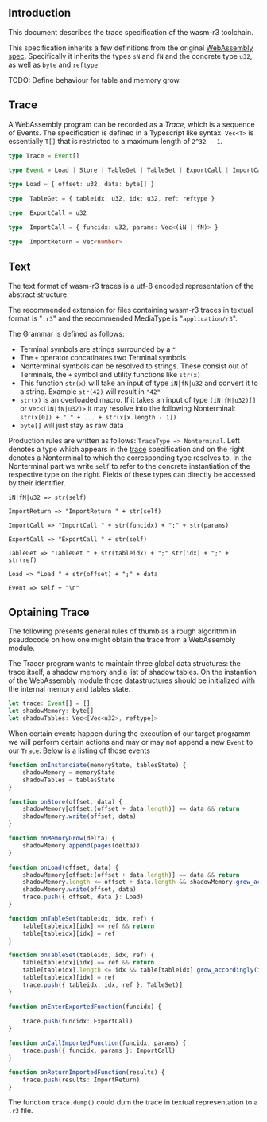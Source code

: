 ## Introduction

This document describes the trace specification of the wasm-r3 toolchain.

This specification inherits a few definitions from the original [WebAssembly spec](https://webassembly.github.io/spec/core/intro/index.html). Specifically it inherits the types `sN` and `fN` and the concrete type `u32`, as well as `byte` and `reftype`

TODO: Define behaviour for table and memory grow.

## Trace
A WebAssembly program can be recorded as a *Trace*, which is a sequence of Events. The specification is defined in a Typescript like syntax. `Vec<T>` is essentially `T[]` that is restricted to a maximum length of `2^32 - 1`.

```typescript
type Trace = Event[]
```

```typescript
type Event = Load | Store | TableGet | TableSet | ExportCall | ImportCall | ImportReturn
```

```typescript
type Load = { offset: u32, data: byte[] }
```

```typescript
type  TableGet = { tableidx: u32, idx: u32, ref: reftype }
```

```typescript
type  ExportCall = u32
```

```typescript
type  ImportCall = { funcidx: u32, params: Vec<(iN | fN)> }
```

```typescript
type  ImportReturn = Vec<number>
```

## Text
The text format of wasm-r3 traces is a utf-8 encoded representation of the abstract structure.

The recommended extension for files containing wasm-r3 traces in textual format is "`.r3`"
and the recommended MediaType is "`application/r3`".

The Grammar is defined as follows:
- Terminal symbols are strings surrounded by a `"`
- The `+` operator concatinates two Terminal symbols
- Nonterminal symbols can be resolved to strings. These consist out of Terminals, the `+` symbol and utility functions like `str(x)`
- This function `str(x)` will take an input of type `iN|fN|u32` and convert it to a string. Example `str(42)` will result in `"42"`
- `str(x)` is an overloaded macro. If it takes an input of type `(iN|fN|u32)[]` or `Vec<(iN|fN|u32)>` it may resolve into the following Nonterminal: `str(x[0]) + "," + ... + str(x[x.length - 1])`
- `byte[]` will just stay as raw data

Production rules are written as follows: `TraceType => Nonterminal`. Left denotes a type which appears in the [trace](Trace) specification and on the right denotes a Nonterminal to which the corresponding type resolves to. In the Nonterminal part we write `self` to refer to the concrete instantiation of the respective type on the right. Fields of these types can directly be accessed by their identifier.

```
iN|fN|u32 => str(self)
```

```
ImportReturn => "ImportReturn " + str(self)
```

```
ImportCall => "ImportCall " + str(funcidx) + ";" + str(params)
```

```
ExportCall => "ExportCall " + str(self)
```

```
TableGet => "TableGet " + str(tableidx) + ";" str(idx) + ";" + str(ref)
```

```
Load => "Load " + str(offset) + ";" + data
```

```
Event => self + "\n"
```

## Optaining Trace
The following presents general rules of thumb as a rough algorithm in pseudocode on how one might obtain the trace from a WebAssembly module.

The Tracer program wants to maintain three global data structures: the trace itself, a shadow memory and a list of shadow tables. On the instantion of the WebAssembly module those datastructures should be initialized with the internal memory and tables state.
```typescript
let trace: Event[] = []
let shadowMemory: byte[]
let shadowTables: Vec<[Vec<u32>, reftype]>
```
When certain events happen during the execution of our target programm we will perform certain actions and may or may not append a new `Event` to our `Trace`. Below is a listing of those events
```typescript
function onInstanciate(memoryState, tablesState) {
    shadowMemory = memoryState
    shadowTables = tablesState
}
```

```typescript
function onStore(offset, data) {
    shadowMemory[offset:(offset + data.length)] == data && return
    shadowMemory.write(offset, data)
}
```

```typescript
function onMemoryGrow(delta) {
    shadowMemory.append(pages(delta))
}
```

```typescript
function onLoad(offset, data) {
    shadowMemory[offset:(offset + data.length)] == data && return
    shadowMemory.length <= offset + data.length && shadowMemory.grow_accordingly(offset, data)
    shadowMemory.write(offset, data)
    trace.push({ offset, data }: Load)
}
```

```typescript
function onTableSet(tableidx, idx, ref) {
    table[tableidx][idx] == ref && return
    table[tableidx][idx] = ref
}
```

```typescript
function onTableSet(tableidx, idx, ref) {
    table[tableidx][idx] == ref && return
    table[tableidx].length <= idx && table[tableidx].grow_accordingly(idx)
    table[tableidx][idx] = ref
    trace.push({ tableidx, idx, ref }: TableSet)]
}
```

```typescript
function onEnterExportedFunction(funcidx) {
    
    trace.push(funcidx: ExportCall)
}
```

```typescript
function onCallImportedFunction(funcidx, params) {
    trace.push({ funcidx, params }: ImportCall)
}
```

```typescript
function onReturnImportedFunction(results) {
    trace.push(results: ImportReturn)
}
```

The function `trace.dump()` could dum the trace in textual representation to a `.r3` file.